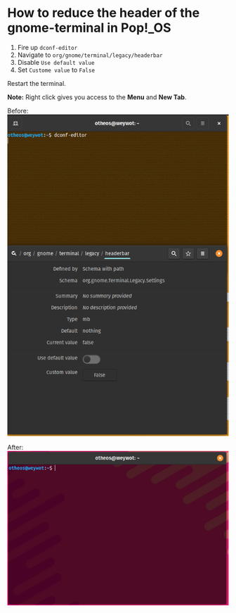 # How to reduce the header of the gnome-terminal in Pop!_OS

1. Fire up ```dconf-editor```
2. Navigate to ```org/gnome/terminal/legacy/headerbar```
3. Disable ```Use default value```
4. Set ```Custome value``` to ```False```

Restart the terminal.
 
**Note:** Right click gives you access to the **Menu** and **New Tab**.

Before:
![Edit headerbar](../assets/term_header.png)


After:
![Terminal After](../assets/term_after.png)

